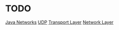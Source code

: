 # TODO
[Java Networks](Java%20Networks.md)
[UDP](UDP.md)
[Transport Layer](Transport%20Layer.md)
[Network Layer](Network%20Layer.md)
